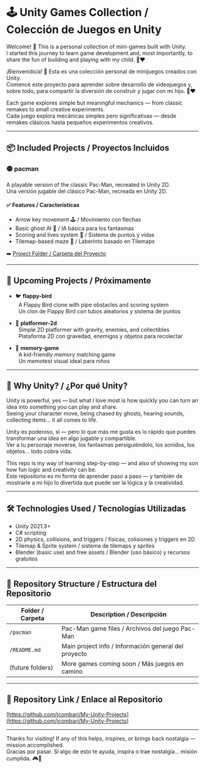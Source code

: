 # 🕹️ Unity Games Collection / Colección de Juegos en Unity

Welcome! 👋 This is a personal collection of mini-games built with Unity.  
I started this journey to learn game development and, most importantly, to share the fun of building and playing with my child. 🧒❤️

¡Bienvenido/a! 👋 Esta es una colección personal de minijuegos creados con Unity.  
Comencé este proyecto para aprender sobre desarrollo de videojuegos y, sobre todo, para compartir la diversión de construir y jugar con mi hijo. 🧒❤️

Each game explores simple but meaningful mechanics — from classic remakes to small creative experiments.  
Cada juego explora mecánicas simples pero significativas — desde remakes clásicos hasta pequeños experimentos creativos.

---

## 📦 Included Projects / Proyectos Incluidos

### 🟡 pacman

A playable version of the classic Pac-Man, recreated in Unity 2D.  
Una versión jugable del clásico Pac-Man, recreada en Unity 2D.

#### ✅ Features / Características

- Arrow key movement 🕹️ / Movimiento con flechas  
- Basic ghost AI 👻 / IA básica para los fantasmas  
- Scoring and lives system 🍒 / Sistema de puntos y vidas  
- Tilemap-based maze 🧱 / Laberinto basado en Tilemaps

➡️ [Project Folder / Carpeta del Proyecto](https://github.com/jcombari/My-Unity-Projects/tree/main/pacman)

---

## 🚧 Upcoming Projects / Próximamente

- 🐦 **flappy-bird**  
  &nbsp; A Flappy Bird clone with pipe obstacles and scoring system  
  &nbsp; Un clon de Flappy Bird con tubos aleatorios y sistema de puntos

- 🧱 **platformer-2d**  
  &nbsp; Simple 2D platformer with gravity, enemies, and collectibles  
  &nbsp; Plataforma 2D con gravedad, enemigos y objetos para recolectar

- 🧠 **memory-game**  
  &nbsp; A kid-friendly memory matching game  
  &nbsp; Un memotest visual ideal para niños

---

## 🧠 Why Unity? / ¿Por qué Unity?

Unity is powerful, yes — but what I love most is how quickly you can turn an idea into something you can play and share.  
Seeing your character move, being chased by ghosts, hearing sounds, collecting items… it all comes to life.

Unity es poderoso, sí — pero lo que más me gusta es lo rápido que puedes transformar una idea en algo jugable y compartible.  
Ver a tu personaje moverse, los fantasmas persiguiéndolo, los sonidos, los objetos… todo cobra vida.

This repo is my way of learning step-by-step — and also of showing my son how fun logic and creativity can be.  
Este repositorio es mi forma de aprender paso a paso — y también de mostrarle a mi hijo lo divertida que puede ser la lógica y la creatividad.

---

## 🛠️ Technologies Used / Tecnologías Utilizadas

- Unity 2021.3+  
- C# scripting  
- 2D physics, collisions, and triggers / físicas, colisiones y triggers en 2D  
- Tilemap & Sprite system / sistema de tilemaps y sprites  
- Blender (basic use) and free assets / Blender (uso básico) y recursos gratuitos

---

## 📂 Repository Structure / Estructura del Repositorio

| Folder / Carpeta | Description / Descripción |
|------------------|----------------------------|
| `/pacman`        | Pac-Man game files / Archivos del juego Pac-Man |
| `/README.md`     | Main project info / Información general del proyecto |
| (future folders) | More games coming soon / Más juegos en camino |

---

## 🔗 Repository Link / Enlace al Repositorio

[https://github.com/jcombari/My-Unity-Projects](https://github.com/jcombari/My-Unity-Projects)

---

Thanks for visiting! If any of this helps, inspires, or brings back nostalgia — mission accomplished.  
Gracias por pasar. Si algo de esto te ayuda, inspira o trae nostalgia… misión cumplida. 🎮💙
